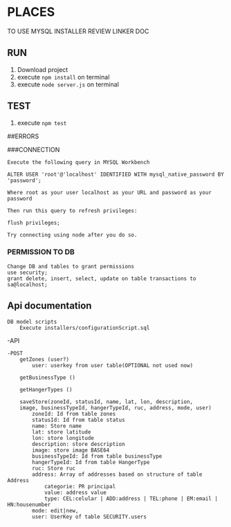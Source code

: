# PLACES

TO USE MYSQL INSTALLER REVIEW LINKER DOC

## RUN

1. Download project
2. execute `npm install` on terminal
3. execute `node server.js` on terminal

## TEST

1. execute `npm test`

##ERRORS

###CONNECTION

    Execute the following query in MYSQL Workbench
    
    ALTER USER 'root'@'localhost' IDENTIFIED WITH mysql_native_password BY 'password';
    
    Where root as your user localhost as your URL and password as your password
    
    Then run this query to refresh privileges:
    
    flush privileges;
    
    Try connecting using node after you do so.

### PERMISSION TO DB

    Change DB and tables to grant permissions
    use security;
    grant delete, insert, select, update on table transactions to sa@localhost;

## Api documentation

    DB model scripts
        Execute installers/configurationScript.sql

-API

    -POST
        getZones (user?)
            user: userkey from user table(OPTIONAL not used now)

        getBusinessType ()

        getHangerTypes ()

        saveStore(zoneId, statusId, name, lat, lon, description,
        image, businessTypeId, hangerTypeId, ruc, address, mode, user)
            zoneId: Id from table zones
            statusId: Id from table status
            name: Store name
            lat: store latitude
            lon: store longitude
            description: store description
            image: store image BASE64
            businessTypeId: Id from table businessType
            hangerTypeId: Id from table HangerType
            ruc: Store ruc
            address: Array of addresses based on structure of table Address
                categorie: PR principal
                value: address value
                type: CEL:celular | ADD:address | TEL:phone | EM:email | HN:housenumber
            mode: edit|new,
            user: UserKey of table SECURITY.users
